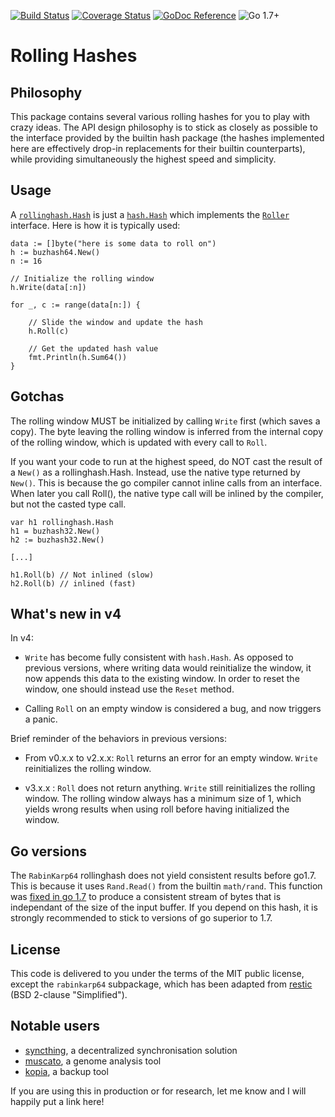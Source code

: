 [![Build Status](https://travis-ci.org/chmduquesne/rollinghash.svg?branch=master)](https://travis-ci.org/chmduquesne/rollinghash)
[![Coverage Status](https://coveralls.io/repos/github/chmduquesne/rollinghash/badge.svg?branch=master)](https://coveralls.io/github/chmduquesne/rollinghash?branch=master)
[![GoDoc Reference](http://godoc.org/github.com/chmduquesne/rollinghash?status.svg)](https://godoc.org/github.com/chmduquesne/rollinghash)
![Go 1.7+](https://img.shields.io/badge/go-1.7%2B-orange.svg)

Rolling Hashes
==============

Philosophy
----------

This package contains several various rolling hashes for you to play with
crazy ideas. The API design philosophy is to stick as closely as possible
to the interface provided by the builtin hash package (the hashes
implemented here are effectively drop-in replacements for their builtin
counterparts), while providing simultaneously the highest speed and
simplicity.

Usage
-----

A [`rollinghash.Hash`](https://godoc.org/github.com/chmduquesne/rollinghash#Hash)
is just a [`hash.Hash`](https://golang.org/pkg/hash/#Hash) which
implements the
[`Roller`](https://godoc.org/github.com/chmduquesne/rollinghash#Roller)
interface. Here is how it is typically used:

```golang
data := []byte("here is some data to roll on")
h := buzhash64.New()
n := 16

// Initialize the rolling window
h.Write(data[:n])

for _, c := range(data[n:]) {

    // Slide the window and update the hash
    h.Roll(c)

    // Get the updated hash value
    fmt.Println(h.Sum64())
}
```

Gotchas
-------

The rolling window MUST be initialized by calling `Write` first (which
saves a copy). The byte leaving the rolling window is inferred from the
internal copy of the rolling window, which is updated with every call to
`Roll`.

If you want your code to run at the highest speed, do NOT cast the result
of a `New()` as a rollinghash.Hash. Instead, use the native type returned
by `New()`. This is because the go compiler cannot inline calls from an
interface. When later you call Roll(), the native type call will be
inlined by the compiler, but not the casted type call.

```golang
var h1 rollinghash.Hash
h1 = buzhash32.New()
h2 := buzhash32.New()

[...]

h1.Roll(b) // Not inlined (slow)
h2.Roll(b) // inlined (fast)
```

What's new in v4
----------------

In v4:

* `Write` has become fully consistent with `hash.Hash`. As opposed to
  previous versions, where writing data would reinitialize the window, it
  now appends this data to the existing window. In order to reset the
  window, one should instead use the `Reset` method.

* Calling `Roll` on an empty window is considered a bug, and now triggers
  a panic.

Brief reminder of the behaviors in previous versions:

* From v0.x.x to v2.x.x: `Roll` returns an error for an empty window.
  `Write` reinitializes the rolling window.

* v3.x.x : `Roll` does not return anything. `Write` still reinitializes
  the rolling window. The rolling window always has a minimum size of 1,
  which yields wrong results when using roll before having initialized the
  window.

Go versions
-----------

The `RabinKarp64` rollinghash does not yield consistent results before
go1.7. This is because it uses `Rand.Read()` from the builtin `math/rand`.
This function was [fixed in go
1.7](https://golang.org/doc/go1.7#math_rand) to produce a consistent
stream of bytes that is independant of the size of the input buffer. If
you depend on this hash, it is strongly recommended to stick to versions
of go superior to 1.7.

License
-------

This code is delivered to you under the terms of the MIT public license,
except the `rabinkarp64` subpackage, which has been adapted from
[restic](https://github.com/restic/chunker) (BSD 2-clause "Simplified").

Notable users
-------------

* [syncthing](https://syncthing.net/), a decentralized synchronisation
  solution
* [muscato](https://github.com/kshedden/muscato), a genome analysis tool
* [kopia](https://github.com/kopia/kopia), a backup tool

If you are using this in production or for research, let me know and I
will happily put a link here!
